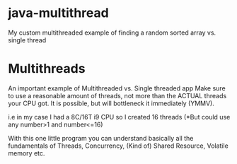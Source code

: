 # java-multithread
My custom multithreaded example of finding a random sorted array vs. single thread


# Multithreads
An important example of Multithreaded vs. Single threaded app
Make sure to use a reasonable amount of threads, not more than the ACTUAL threads your CPU got.
It is possible, but will bottleneck it immediately (YMMV).

i.e in my case I had a 8C/16T i9 CPU so I created 16 threads (*But could use any number>1 and number<=16)

With this one little program you can understand basically all the fundamentals of Threads, Concurrency, (Kind of) Shared Resource, Volatile memory etc.
